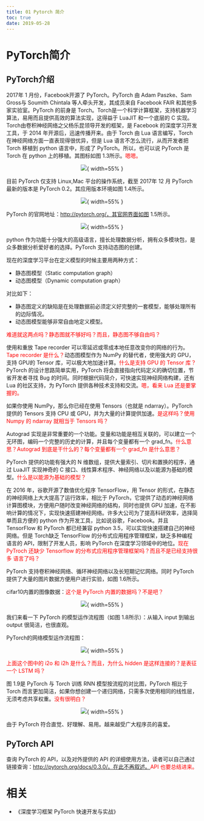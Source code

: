```yaml
---
title: 01 Pytorch 简介
toc: true
date: 2019-05-28
---
```

# PyTorch简介

## PyTorch介绍

2017年 1 月份，Facebook开源了 PyTorch。PyTorch 由 Adam Paszke、Sam Gross与 Soumith Chintala 等人牵头开发，其成员来自 Facebook FAIR 和其他多家实验室。PyTorch 的前身是 Torch。Torch是一个科学计算框架，支持机器学习算法，易用而且提供高效的算法实现，这得益于 LuaJIT 和一个底层的 C 实现。Torch由卷积神经网络之父杨乐昆领导开发的框架，是 Facebook 的深度学习开发工具，于 2014 年开源后，迅速传播开来。由于 Torch 由 Lua 语言编写，Torch 在神经网络方面一直表现得很优异，但是 Lua 语言不怎么流行，从而开发者把 Torch 移植到 python 语言中，形成了 PyTorch。所以，也可以说 PyTorch 是 Torch 在 python 上的移植。其图标如图 1.3所示。<span style="color:red;">嗯嗯。</span>


<center>

![](http://images.iterate.site/blog/image/20190525/ufzEDgalWII4.png?imageslim){ width=55% }

</center>

目前 PyTorch 仅支持 Linux,Mac 平台的操作系统，截至 2017年 12 月 PyTorch 最新的版本是 PyTorch 0.2。其应用版本环境如图 1.4所示。

<center>

![](http://images.iterate.site/blog/image/20190525/9BS98dCIa5Fw.png?imageslim){ width=55% }

</center>

PyTorch 的官网地址：http://pytorch.org/，其官网界面如图 1.5所示。

<center>

![](http://images.iterate.site/blog/image/20190525/YotmSq81ol5G.png?imageslim){ width=55% }

</center>

python 作为功能十分强大的高级语言，擅长处理数据分析，拥有众多模块包，是众多数据分析爱好者的选择。PyTorch 支持动态图的创建。

现在的深度学习平台在定义模型的时候主要用两种方式：

- 静态图模型（Static computation graph）
- 动态图模型（Dynamic computation graph）

对比如下：

- 静态图定义的缺陷是在处理数据前必须定义好完整的一套模型，能够处理所有的边际情况。
- 动态图模型能够非常自由地定义模型。

<span style="color:red;">难道就这两点吗？静态图就不够好吗？而且，静态图不够自由吗？</span>

使用和重放 Tape recorder 可以零延迟或零成本地任意改变你的网络的行为。<span style="color:red;">Tape recorder 是什么？</span>动态图模型作为 NumPy 的替代者，使用强大的 GPU，支持 GPU的 Tensor 库，可以极大地加速计算。<span style="color:red;">什么是支持 GPU 的 Tensor 库？</span>PyTorch 的设计思路简单实用，PyTorch 将会直接指向代码定义的确切位置，节省开发者寻找 Bug 的时间。同时根据代码简介，可快速实现神经网络构建，还有 Lua 的社区支持，为 PyTorch 提供各种技术支持和交流。<span style="color:red;">嗯，看来 Lua 还是要掌握的。</span>

如果你使用 NumPy，那么你已经在使用 Tensors（也就是 ndarray）。PyTorch提供的 Tensors 支持 CPU 或 GPU，并为大量的计算提供加速。<span style="color:red;">是这样吗？使用 Numpy 的 ndarray 就相当于 Tensors 吗？</span>

Autograd 实现是非常重要的一个功能。变量和功能是相互关联的，可以建立一个无环图，编码一个完整的历史的计算，并且每个变量都有一个 grad_fn。<span style="color:red;">什么意思？Autograd 到底是干什么的？每个变量都有一个 grad_fn 是什么意思？</span>

PyTorch 提供的功能有强大的 N 维数组，提供大量索引、切片和置换的程序，通过 LuaJIT 实现神奇的 C 接口、线性算术程序、神经网络以及以能源为基础的模型。<span style="color:red;">什么是以能源为基础的模型？</span>

在 2016 年，谷歌开源了数值优化程序 TensorFlow，用 Tensor 的形式，在静态的神经网络上大大提高了运行效率，相比于 PyTorch，它提供了动态的神经网络计算图模块，方便用户随时改变神经网络的结构，同时也提供 GPU 加速，在不影响计算的情况下，实现快速搭建神经网络。许多大公司为了提高科研效率，选择简单而且方便的 python 作为开发工具，比如说谷歌，Facebook。并且 TensorFlow 和 PyTorch 都已经兼容 python 3.5，可以实现快速搭建自己的神经网络。但是 Torch缺乏 TensorFlow 的分布式应用程序管理框架，缺乏多种编程语言的 API，限制了开发人员，影响 PyTorch 在深度学习领域中的地位。<span style="color:red;">现在 PyTroch 还缺少 Tensorflow 的分布式应用程序管理框架吗？而且不是已经支持很多 语言了吗？</span>

PyTorch 支持卷积神经网络、循环神经网络以及长短期记忆网络。同时 PyTorch 提供了大量的图片数据方便用户进行实验，如图 1.6所示。

cifar10内置的图像数据：<span style="color:red;">这个是 PyTorch 内置的数据吗？不是吧？</span>

<center>

![](http://images.iterate.site/blog/image/20190525/SLjIAylgeMOR.png?imageslim){ width=55% }

</center>

我们来看一下 PyTorch 的模型运作流程图（如图 1.8所示）：从输入 input 到输出 output 很简洁，也很直观。

PyTorch的网络模型运作流程图：

<center>

![](http://images.iterate.site/blog/image/20190525/s5imfa5sQlyk.png?imageslim){ width=55% }

</center>

<span style="color:red;">上面这个图中的 i2o 和 i2h 是什么？而且，为什么 hidden 是这样连接的？是表征一个 LSTM 吗？</span>

图 1.9是 PyTorch 与 Torch 训练 RNN 模型按流程的对比图，PyTorch 相比于 Torch 而言更加简洁，如果你想创建一个递归网络，只需多次使用相同的线性层，无须考虑共享权重。<span style="color:red;">没有很明白？</span>


<center>

![](http://images.iterate.site/blog/image/20190525/so0YC5nMDtu2.png?imageslim){ width=55% }

</center>



由于 PyTorch 符合直觉、好理解、易用。越来越受广大程序员的喜爱。

## PyTorch API

查询 PyTorch 的 API，以及对外提供的 API 的详细使用方法，读者可以自己通过链接查询：http://pytorch.org/docs/0.3.0/。在此不再叙述。<span style="color:red;">API 也要总结进来。</span>





# 相关

- 《深度学习框架 PyTorch 快速开发与实战》
